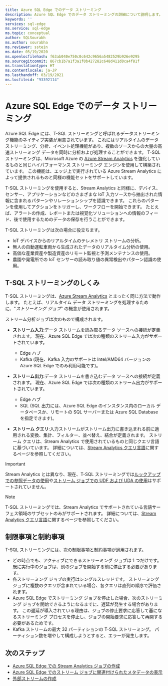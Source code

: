 ```yaml
---
title: Azure SQL Edge でのデータ ストリーミング
description: Azure SQL Edge でのデータ ストリーミングの詳細について説明します。
keywords: ''
services: sql-edge
ms.service: sql-edge
ms.topic: conceptual
author: SQLSourabh
ms.author: sourabha
ms.reviewer: sstein
ms.date: 05/19/2020
ms.openlocfilehash: f63ab040e750c0c642c9656a5482529b926e9295
ms.sourcegitcommit: 867cb1b7a1f3a1f0b427282c648d411d0ca4f81f
ms.translationtype: HT
ms.contentlocale: ja-JP
ms.lasthandoff: 03/19/2021
ms.locfileid: "93392114"
---
```

# <a name="data-streaming-in-azure-sql-edge"></a>Azure SQL Edge でのデータ ストリーミング

Azure SQL Edge には、T-SQL ストリーミングと呼ばれるデータストリーミング機能のネイティブ実装が用意されています。 これにはリアルタイムのデータ ストリーミング、分析、イベント処理機能があり、複数のソースからの大量の高速ストリーミング データを同時に分析および処理することができます。 T-SQL ストリーミングは、Microsoft Azure の [Azure Stream Analytics](../stream-analytics/stream-analytics-introduction.md) を強化しているものと同じハイパフォーマンス ストリーミング エンジンを使用して構築されています。 この機能は、エッジ上で実行されている Azure Stream Analytics によって提供されるものと同様の機能セットをサポートしています。

T-SQL ストリーミングを使用すると、Stream Analytics と同様に、デバイス、センサー、アプリケーションなどのさまざまな IoT 入力ソースから抽出された情報に含まれるパターンやリレーションシップを認識できます。 これらのパターンを使用してアクションをトリガーし、ワークフローを開始できます。 たとえば、アラートの作成、レポートまたは視覚化ソリューションへの情報のフィード、後で使用するためのデータの保存を行うことができます。 

T-SQL ストリーミングは次の場合に役立ちます。

* IoT デバイスからのリアルタイムのテレメトリ ストリームの分析。
* 無人の自動運転車両から生成されたデータのリアルタイム分析の使用。
* 高価な産業資産や製造資産のリモート監視と予測メンテナンスの使用。
* 農園や発電所での IoT センサーの読み取り値の異常検出やパターン認識の使用。

## <a name="how-does-t-sql-streaming-work"></a>T-SQL ストリーミングのしくみ

T-SQL ストリーミングは、[Azure Stream Analytics](../stream-analytics/stream-analytics-introduction.md#how-does-stream-analytics-work) とまったく同じ方法で動作します。 たとえば、リアルタイム データ ストリーミングを処理するために、"*ストリーミング ジョブ*" の概念が使用されます。 

ストリーム分析ジョブは次のもので構成されます。

- **ストリーム入力**:データ ストリームを読み取るデータ ソースへの接続が定義されます。 現在、Azure SQL Edge では次の種類のストリーム入力がサポートされています。
    - Edge ハブ
    - Kafka (現在、Kafka 入力のサポートは Intel/AMD64 バージョンの Azure SQL Edge でのみ利用可能です)。

- **ストリーム出力**:データ ストリームを書き込むデータ ソースへの接続が定義されます。 現在、Azure SQL Edge では次の種類のストリーム出力がサポートされています。
    - Edge ハブ
    - SQL (SQL 出力には、Azure SQL Edge のインスタンス内のローカル データベースか、リモートの SQL サーバーまたは Azure SQL Database を指定できます)。 

- **ストリーム クエリ**:入力ストリームがストリーム出力に書き込まれる前に適用される変換、集計、フィルター、並べ替え、結合が定義されます。 ストリーム クエリは、Stream Analytics で使用されているものと同じクエリ言語に基づいています。 詳細については、[Stream Analytics クエリ言語](/stream-analytics-query/stream-analytics-query-language-reference)に関するページを参照してください。

> [!IMPORTANT]
> Stream Analytics とは異なり、現在、T-SQL ストリーミングでは[ルックアップでの参照データの使用](../stream-analytics/stream-analytics-use-reference-data.md)や[ストリーム ジョブでの UDF および UDA の使用](../stream-analytics/streaming-technologies.md#you-want-to-write-udfs-udas-and-custom-deserializers-in-a-language-other-than-javascript-or-c)はサポートされていません。

> [!NOTE]
> T-SQL ストリーミングでは、Stream Analytics でサポートされている言語サーフェス領域のサブセットのみがサポートされます。 詳細については、[Stream Analytics クエリ言語](/stream-analytics-query/stream-analytics-query-language-reference)に関するページを参照してください。

## <a name="limitations-and-restrictions"></a>制限事項と制約事項

T-SQL ストリーミングには、次の制限事項と制約事項が適用されます。 

- どの時点でも、アクティブにできるストリーミング ジョブは 1 つだけです。 既に実行中のジョブは、別のジョブを開始する前に停止する必要があります。
- 各ストリーミング ジョブの実行はシングルスレッドです。 ストリーミング ジョブに複数のクエリが含まれている場合、各クエリは直列の順序で評価されます。
- Azure SQL Edge でストリーミング ジョブを停止した場合、次のストリーミング ジョブを開始できるようになるまでに、遅延が発生する場合があります。 この遅延が導入されている理由は、ジョブの停止要求に応答して基になるストリーミング プロセスを停止し、ジョブの開始要求に応答して再開する必要があるためです。 
- Kafka ストリームの最大 32 パーティションの T-SQL ストリーミング。 パーティション数を増やして構成しようとすると、エラーが発生します。 

## <a name="next-steps"></a>次のステップ

- [Azure SQL Edge での Stream Analytics ジョブの作成](create-stream-analytics-job.md)
- [Azure SQL Edge でのストリーム ジョブに関連付けられたメタデータの表示](streaming-catalog-views.md)
- [外部ストリームの作成](create-external-stream-transact-sql.md)